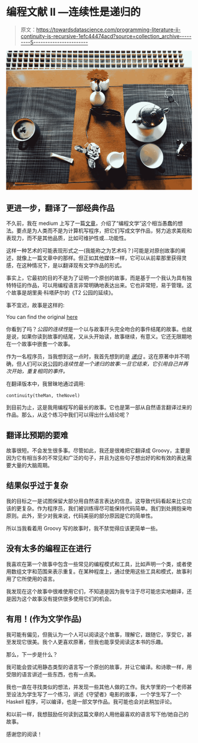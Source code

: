# 编程文献 II —连续性是递归的

> 原文：<https://towardsdatascience.com/programming-literature-ii-continuity-is-recursive-1efc44474acd?source=collection_archive---------5----------------------->

![](img/e6b42a561706f46b8e21ff9880f970c4.png)

## 更进一步，翻译了一部经典作品

不久前，我在 medium 上写了一篇[文章](https://medium.com/@pablitar/programming-literature-e2e57bbda9c8)，介绍了“编程文学”这个相当愚蠢的想法。要点是为人类而不是为计算机写程序，把它们写成文学作品，努力追求美观和表现力，而不是其他品质，比如可维护性或…功能性。

这样一种艺术的可能表现形式之一(我能称之为艺术吗？)可能是对原创故事的阐述，就像上一篇文章中的那样。但正如其他媒体一样，它可以从前辈那里获得灵感，在这种情况下，是以翻译现有文学作品的形式。

事实上，它最初的目的不是为了证明一个原创的故事，而是基于一个我认为具有独特特征的作品，可以用编程语言非常明确地表达出来。它也非常短，易于管理。这个故事是胡里奥·科塔萨尔的《T2 公园的延续》。

事不宜迟，故事是这样的:

You can find the original [here](https://www.utdallas.edu/~aargyros/continuity_of_the_parks.htm)

你看到了吗？*公园的连续性*是一个以与故事开头完全吻合的事件结尾的故事。也就是说，如果你读到故事的结尾，又从头开始读，故事继续，有意义。它还无限期地在一个故事中嵌套一个故事。

作为一名程序员，当我想到这一点时，我首先想到的是 [*递归*](https://en.wikipedia.org/wiki/Recursion#In_computer_science) 。这在原著中并不明确，但人们可以说公园的*连续性是一个递归的故事:一旦它结束，它引用自己并再次开始，重复相同的事件。*

在翻译版本中，我冒昧地通过调用:

```
continuity(theMan, theNovel)
```

到目前为止，这是我用编程写的最长的故事。它也是第一部从自然语言翻译过来的作品。那么，从这个练习中我们可以得出什么结论呢？

## 翻译比预期的要难

故事很短。不会发生很多事。尽管如此，我还是很难把它翻译成 Groovy，主要是因为它有相当多的不常见和广泛的句子，并且为这些句子想出好的和有效的表达需要大量的大脑周期。

## 结果似乎过于复杂

我的目标之一是试图保留大部分用自然语言表达的信息。这导致代码看起来比它应该的更复杂。作为程序员，我们被训练得尽可能保持代码简单。我们到处拥抱亲吻原则。此外，至少对我来说，代码美丽的部分原因是它的简单性。

所以当我看着用 Groovy 写的故事时，我不禁觉得应该更简单一些。

## 没有太多的编程正在进行

我喜欢在第一个故事中包含一些常见的编程模式和工具，比如声明一个类，或者使用数组文字和范围来表示重复。在某种程度上，通过使用这些工具和模式，故事利用了它所使用的语言。

我发现在这个故事中很难使用它们，不知道是因为我专注于尽可能忠实地翻译，还是因为这个故事没有提供很多使用它们的机会。

## 有用！(作为文学作品)

我可能有偏见，但我认为一个人可以阅读这个故事，理解它，跟随它，享受它，甚至发现它很美。我个人更喜欢原著，但我也能享受阅读这本书的乐趣。

那么，下一步是什么？

我可能会尝试用静态类型的语言写一个原创的故事，并让它编译。和诗歌一样，用受限的语言讲述一些东西，也有一点美。

我也一直在寻找类似的想法，并发现一些其他人做的工作。我大学里的一个老师甚至设法为学生写了一个练习，讲述《守望者》电影的故事，一个学生写了一个 Haskell 程序，可以编译，也是一部文学作品。我可能也会对此稍加评论。

和以前一样，我想鼓励任何读到这篇文章的人用他最喜欢的语言写下他/她自己的故事。

感谢您的阅读！